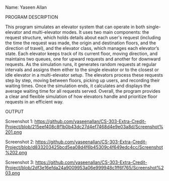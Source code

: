 Name: Yaseen Allan

PROGRAM DESCRIPTION

This program simulates an elevator system that can operate in both single-elevator and multi-elevator modes. It uses two main components: the request structure, which holds details about each user's request (including the time the request was made, the origin and destination floors, and the direction of travel), and the elevator class, which manages each elevator’s state. Each elevator keeps track of its current floor, moving direction, and maintains two queues, one for upward requests and another for downward requests. As the simulation runs, it generates random requests at regular intervals and assigns them either to the single elevator or to the closest or idle elevator in a multi-elevator setup. The elevators process these requests step by step, moving between floors, picking up users, and recording their waiting times. Once the simulation ends, it calculates and displays the average waiting time for all requests served. Overall, the program provides a clear and flexible simulation of how elevators handle and prioritize floor requests in an efficient way.

OUTPUT

Screenshot 1: https://github.com/yaseenallan/CS-303-Extra-Credit-Project/blob/215eef408c8f1b0b43dc27d4ef7468d4e9e03a8d/Screenshot%201.png

Screenshot 2: https://github.com/yaseenallan/CS-303-Extra-Credit-Project/blob/d833203425bcd5ea08d4f6b45309c4f649edc4cc/Screenshot%202.png

Screenshot 3: https://github.com/yaseenallan/CS-303-Extra-Credit-Project/blob/2df3e16efda24a9009953a06e999948c1ff6f765/Screenshot%203.png
